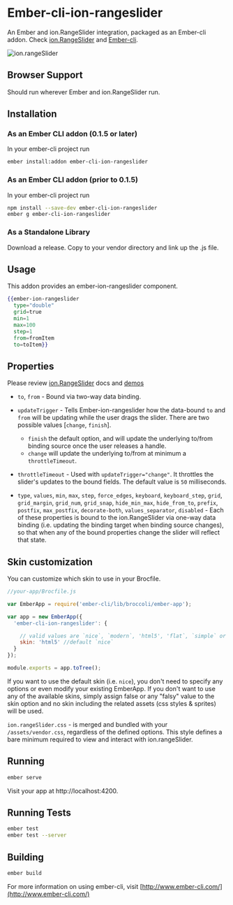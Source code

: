 # Ember-cli-ion-rangeslider
An Ember and ion.RangeSlider integration, packaged as an Ember-cli addon. Check
[ion.RangeSlider](//github.com/IonDen/ion.rangeSlider) and [Ember-cli](http://www.ember-cli.com/).

![ion.rangeSlider](http://ionden.com/a/plugins/ion.rangeSlider/static/img/ion-range-slider.png)

## Browser Support
Should run wherever Ember and ion.RangeSlider run.

## Installation

### As an Ember CLI addon (0.1.5 or later)

In your ember-cli project run
```bash
ember install:addon ember-cli-ion-rangeslider
```

### As an Ember CLI addon (prior to 0.1.5)

In your ember-cli project run
```bash
npm install --save-dev ember-cli-ion-rangeslider
ember g ember-cli-ion-rangeslider
```

### As a Standalone Library

Download a release.
Copy to your vendor directory and link up the .js file.

## Usage
This addon provides an ember-ion-rangeslider component.
```handlebars
{{ember-ion-rangeslider
  type="double"
  grid=true
  min=1
  max=100
  step=1
  from=fromItem
  to=toItem}}
```

## Properties
Please review [ion.RangeSlider](//github.com/IonDen/ion.rangeSlider) docs and
[demos](http://ionden.com/a/plugins/ion.rangeSlider/en.html)

- `to`, `from` - Bound via two-way data binding.

- `updateTrigger` - Tells Ember-ion-rangeslider how the data-bound `to` and `from` will be updating while the user drags the slider. There are two possible values [`change`, `finish`].

  - `finish` the default option, and will update the underlying to/from binding source once the user releases a handle.
  - `change` will update the underlying to/from at minimum a `throttleTimeout`.

- `throttleTimeout` - Used with `updateTrigger="change"`. It throttles the slider's updates to the bound fields. The default value is `50` milliseconds.

- `type`, `values`, `min`, `max`, `step`,  `force_edges`, `keyboard`, `keyboard_step`, `grid`, `grid_margin`, `grid_num`, `grid_snap`, `hide_min_max`, `hide_from_to`, `prefix`, `postfix`, `max_postfix`, `decorate-both`, `values_separator`, `disabled` - Each of these properties is bound to the ion.RangeSlider via one-way data binding (i.e. updating the binding target when binding source changes), so that when any of the bound properties change the slider will reflect that state.


## Skin customization
You can customize which skin to use in your Brocfile.

```javascript
//your-app/Brocfile.js

var EmberApp = require('ember-cli/lib/broccoli/ember-app');

var app = new EmberApp({
  'ember-cli-ion-rangeslider': {

    // valid values are `nice`, `modern`, 'html5', 'flat`, `simple` or false
    skin: 'html5' //default `nice`
  }
});

module.exports = app.toTree();
```
If you want to use the default skin (i.e. `nice`), you don't need to specify any options or even modify your existing EmberApp. If you don't want to use any of the available skins, simply assign false or any "falsy" value to the skin option and no skin including the related assets (css styles & sprites) will be used.

`ion.rangeSlider.css` - is merged and bundled with your `/assets/vendor.css`, regardless of the defined options.
This style defines a bare minimum required to view and interact with ion.rangeSlider.

## Running
```bash
ember serve
```
Visit your app at http://localhost:4200.

## Running Tests
```bash
ember test
ember test --server
```

## Building
```bash
ember build
```
For more information on using ember-cli, visit [http://www.ember-cli.com/](http://www.ember-cli.com/)